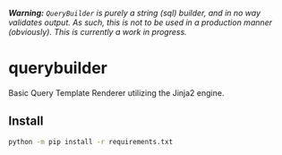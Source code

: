 _**Warning:** `QueryBuilder` is purely a string (sql) builder, and in no way validates output. As such, this is not to be used in a production manner (obviously). This is currently a work in progress._

# querybuilder
Basic Query Template Renderer utilizing the Jinja2 engine.

## Install
```bash
python -m pip install -r requirements.txt
```
